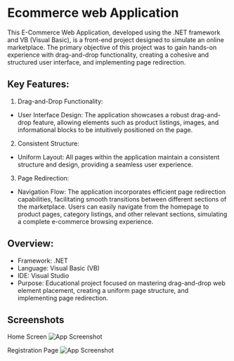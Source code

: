 
# Ecommerce web Application

This E-Commerce Web Application, developed using the .NET framework and VB (Visual Basic), is a front-end project designed to simulate an online marketplace. The primary objective of this project was to gain hands-on experience with drag-and-drop functionality, creating a cohesive and structured user interface, and implementing page redirection.


## Key Features:

1. Drag-and-Drop Functionality:
  - User Interface Design: The application showcases a robust drag-and-drop feature, allowing elements such as product listings, images, and informational blocks to be intuitively positioned on the page.

2. Consistent Structure:
  - Uniform Layout: All pages within the application maintain a consistent structure and design, providing a seamless user experience.

3. Page Redirection:
  - Navigation Flow: The application incorporates efficient page redirection capabilities, facilitating smooth transitions between different sections of the marketplace. Users can easily navigate from the homepage to product pages, category listings, and other relevant sections, simulating a complete e-commerce browsing experience.

## Overview:

 - Framework: .NET
 - Language: Visual Basic (VB)
 - IDE: Visual Studio
 - Purpose: Educational project focused on mastering drag-and-drop web element placement, creating a uniform page structure, and implementing page redirection.


## Screenshots
Home Screen
![App Screenshot](https://drive.google.com/file/d/1_0zwiKj3Lm7XH9mycFZL6RGA-Wgp8c_p/view?usp=sharing)

Registration Page
![App Screenshot](https://drive.google.com/file/d/1_0zwiKj3Lm7XH9mycFZL6RGA-Wgp8c_p/view?usp=sharing)
